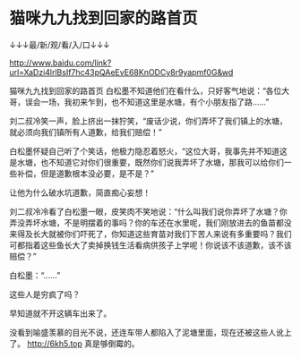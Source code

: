 # 猫咪九九找到回家的路首页

↓↓↓最/新/观/看/入/口↓↓↓

http://www.baidu.com/link?url=XaDzi4lrlBsIf7hc43pQAeEvE68KnODCy8r9yapmf0G&wd

猫咪九九找到回家的路首页
白松墨不知道他们在看什么，只好客气地说：“各位大哥，误会一场，我初来乍到，也不知道这里是水塘，有个小朋友指了路……”

刘二叔冷笑一声，脸上挤出一抹狞笑，“废话少说，你们弄坏了我们镇上的水塘，就必须向我们镇所有人道歉，给我们赔偿！”

白松墨怀疑自己听了个笑话，他极力隐忍着怒火，“这位大哥，我事先并不知道这是水塘，也不知道它对你们很重要，既然你们说我弄坏了水塘，那我可以给你们一些补偿，但是道歉根本没必要，是不是？”

让他为什么破水坑道歉，简直痴心妄想！

刘二叔冷冷看了白松墨一眼，皮笑肉不笑地说：“什么叫我们说你弄坏了水塘？你弄没弄坏水塘，不是明摆着的事吗？你的车还在水里呢，我们刚放进去的鱼苗都没来得及长大就被你们吓死了，你知道这些育苗对我们下苦人来说有多重要吗？我们可都指着这些鱼长大了卖掉换钱生活看病供孩子上学呢！你说该不该道歉，该不该赔偿？”

白松墨：“……”

这些人是穷疯了吗？

早知道就不开这辆车出来了。

没看到喻盛羡慕的目光不说，还连车带人都陷入了泥塘里面，现在还被这些人讹上了。
http://6kh5.top
真是够倒霉的。
